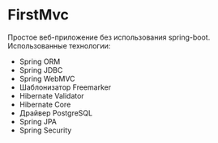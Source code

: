 # FirstMvc
Простое веб-приложение без использования spring-boot.  
Использованные технологии:
+ Spring ORM
+ Spring JDBC
+ Spring WebMVC
+ Шаблонизатор Freemarker
+ Hibernate Validator
+ Hibernate Core
+ Драйвер PostgreSQL
+ Spring JPA
+ Spring Security
